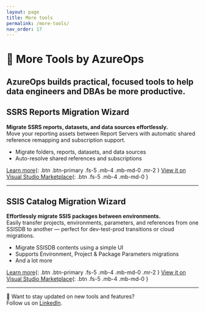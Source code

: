 ```yaml
---
layout: page
title: More tools
permalink: /more-tools/
nav_order: 17
---
```


# 🚀 More Tools by AzureOps

AzureOps builds practical, focused tools to help data engineers and DBAs be more productive.  
---

## SSRS Reports Migration Wizard

**Migrate SSRS reports, datasets, and data sources effortlessly.**  
Move your reporting assets between Report Servers with automatic shared reference remapping and subscription support.

- Migrate folders, reports, datasets, and data sources
- Auto-resolve shared references and subscriptions

[Learn more](https://ssrsmigrationwizard.azureops.org/download/){: .btn .btn-primary .fs-5 .mb-4 .mb-md-0 .mr-2 }
[View it on Visual Studio Marketplace](https://marketplace.visualstudio.com/items?itemName=AzureOps.ssrsmigrationwizard22){: .btn .fs-5 .mb-4 .mb-md-0 }

---

## SSIS Catalog Migration Wizard

**Effortlessly migrate SSIS packages between environments.**  
Easily transfer projects, environments, parameters, and references from one SSISDB to another — perfect for dev-test-prod transitions or cloud migrations.

- Migrate SSISDB contents using a simple UI
- Supports Environment, Project & Package Parameters migrations
- And a lot more

[Learn more](https://ssiscataloger.azureops.org/download/){: .btn .btn-primary .fs-5 .mb-4 .mb-md-0 .mr-2 }
[View it on Visual Studio Marketplace](https://marketplace.visualstudio.com/items?itemName=AzureOps.ssiscatalogerpro){: .btn .fs-5 .mb-4 .mb-md-0 }

---

🔗 Want to stay updated on new tools and features?  
Follow us on [LinkedIn](https://www.linkedin.com/company/azureops).
